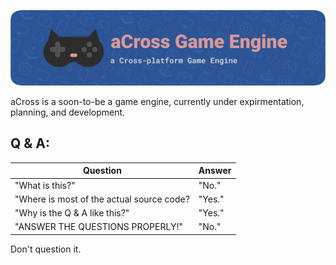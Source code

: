 ![aCross Game Engine](./assets/branding/github/banner.png)

aCross is a soon-to-be a game engine, currently under expirmentation, planning, and development.

## Q & A:

| Question                                  | Answer |
|-------------------------------------------|--------|
| "What is this?"                           | "No."  |
| "Where is most of the actual source code? | "Yes." |
| "Why is the Q & A like this?"             | "Yes." |
| "ANSWER THE QUESTIONS PROPERLY!"          | "No."  |

Don't question it.

